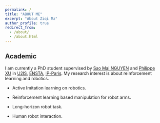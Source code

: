 ```yaml
---
permalink: /
title: "ABOUT ME"
excerpt: "About Ziqi Ma"
author_profile: true
redirect_from: 
  - /about/
  - /about.html
---
```


## Academic

I am currently a PhD student supervised by [Sao Mai NGUYEN](http://nguyensmai.free.fr/Home.html) and [Philippe XU](https://perso.ensta-paris.fr/~philippe.xu/) in [U2IS](http://u2is.ensta-paris.fr/?lang=en), [ENSTA](https://www.ensta-paris.fr/), [IP-Paris](https://www.ip-paris.fr/). My research interest is about reinforcement learning and robotics.

- Active Imitation learning on robotics.
  
- Reinforcement learning based manipulation for robot arms.

- Long-horizon robot task.

- Human robot interaction.

<!-- ## Teaching

In 2023, I have been doing a teaching assistant in SPEIT SJTU. My work is about help the professor teach undergraduate students in mobile robotic classes.

## Exchange

From 08/2021 to 09/2022, being proficient in French, I have been to ENSTA Paris for over one year as a exchange graduate student. In ENSTA, I took some courses of domain Information and Communication Sciences and Technologies and participated in the [U2IS Lab](http://u2is.ensta-paris.fr/index.php?lang=en) and was mentored by [Sao Mai NGUYEN](http://nguyensmai.free.fr/Home.html).I have developed a good acknowledgement about human robot interaction and have done some researches on motion retargeting.

## Internship
In 2020, I developped a three month internship in the company Air Liquide, there, I worked for the computer science department and tried to solve a distribution problem by using the clustering algorithm.

In 2023, I developed a 4 month’s internship in the company ABB. The company wants to explore the behaviour of dual-arm robot YuMi in the domain of sign-language demonstration. When a person says a word, the robot YuMi can translate this information into sign-language. In order to achieving this goal, we separate the work into partitions. First part is the convert of human language to human sign-language, this is done by an application developed by HUAWEI. In the second part, what we need to do is converting the movement of human-being to dual-arm robots, this problem is also belongs to motion-retargeting domain. In our work, we read the article on different ways of motion retargeting, make a resume on their advantages and inconvenience. Then, we successfully practice the most effective way of human-robot retargeting method on our own dataset collected by HUAWEI application and a dual-arm robot YuMi equipped with Schunk hand. We analyze the results and conclude what we should in the future. -->
